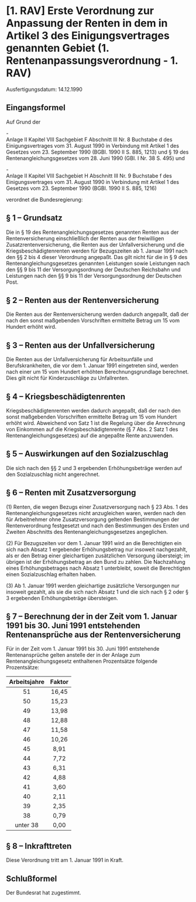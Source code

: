 # [1. RAV] Erste Verordnung zur Anpassung der Renten in dem in Artikel 3 des Einigungsvertrages genannten Gebiet  (1. Rentenanpassungsverordnung - 1. RAV)

Ausfertigungsdatum: 14.12.1990

 

## Eingangsformel

Auf Grund der

\-  
Anlage II Kapitel VIII Sachgebiet F Abschnitt III Nr. 8 Buchstabe d des Einigungsvertrages vom 31. August 1990 in Verbindung mit Artikel 1 des Gesetzes vom 23. September 1990 (BGBl. 1990 II S. 885, 1213) und § 19 des Rentenangleichungsgesetzes vom 28. Juni 1990 (GBl. I Nr. 38 S. 495) und

\-  
Anlage II Kapitel VIII Sachgebiet H Abschnitt III Nr. 9 Buchstabe f des Einigungsvertrages vom 31. August 1990 in Verbindung mit Artikel 1 des Gesetzes vom 23. September 1990 (BGBl. 1990 II S. 885, 1216)

verordnet die Bundesregierung:


## § 1 – Grundsatz

Die in § 19 des Rentenangleichungsgesetzes genannten Renten aus der Rentenversicherung einschließlich der Renten aus der freiwilligen Zusatzrentenversicherung, die Renten aus der Unfallversicherung und die Kriegsbeschädigtenrenten werden für Bezugszeiten ab 1. Januar 1991 nach den §§ 2 bis 4 dieser Verordnung angepaßt. Das gilt nicht für die in § 9 des Rentenangleichungsgesetzes genannten Leistungen sowie Leistungen nach den §§ 9 bis 11 der Versorgungsordnung der Deutschen Reichsbahn und Leistungen nach den §§ 9 bis 11 der Versorgungsordnung der Deutschen Post.


## § 2 – Renten aus der Rentenversicherung

Die Renten aus der Rentenversicherung werden dadurch angepaßt, daß der nach den sonst maßgebenden Vorschriften ermittelte Betrag um 15 vom Hundert erhöht wird.


## § 3 – Renten aus der Unfallversicherung

Die Renten aus der Unfallversicherung für Arbeitsunfälle und Berufskrankheiten, die vor dem 1. Januar 1991 eingetreten sind, werden nach einer um 15 vom Hundert erhöhten Berechnungsgrundlage berechnet. Dies gilt nicht für Kinderzuschläge zu Unfallrenten.


## § 4 – Kriegsbeschädigtenrenten

Kriegsbeschädigtenrenten werden dadurch angepaßt, daß der nach den sonst maßgebenden Vorschriften ermittelte Betrag um 15 vom Hundert erhöht wird. Abweichend von Satz 1 ist die Regelung über die Anrechnung von Einkommen auf die Kriegsbeschädigtenrente (§ 7 Abs. 2 Satz 1 des Rentenangleichungsgesetzes) auf die angepaßte Rente anzuwenden.


## § 5 – Auswirkungen auf den Sozialzuschlag

Die sich nach den §§ 2 und 3 ergebenden Erhöhungsbeträge werden auf den Sozialzuschlag nicht angerechnet.


## § 6 – Renten mit Zusatzversorgung

(1) Renten, die wegen Bezugs einer Zusatzversorgung nach § 23 Abs. 1 des Rentenangleichungsgesetzes nicht anzugleichen waren, werden nach den für Arbeitnehmer ohne Zusatzversorgung geltenden Bestimmungen der Rentenverordnung festgesetzt und nach den Bestimmungen des Ersten und Zweiten Abschnitts des Rentenangleichungsgesetzes angeglichen.

(2) Für Bezugszeiten vor dem 1. Januar 1991 wird an die Berechtigten ein sich nach Absatz 1 ergebender Erhöhungsbetrag nur insoweit nachgezahlt, als er den Betrag einer gleichartigen zusätzlichen Versorgung übersteigt; im übrigen ist der Erhöhungsbetrag an den Bund zu zahlen. Die Nachzahlung eines Erhöhungsbetrages nach Absatz 1 unterbleibt, soweit die Berechtigten einen Sozialzuschlag erhalten haben.

(3) Ab 1. Januar 1991 werden gleichartige zusätzliche Versorgungen nur insoweit gezahlt, als sie die sich nach Absatz 1 und die sich nach § 2 oder § 3 ergebenden Erhöhungsbeträge übersteigen.


## § 7 – Berechnung der in der Zeit vom 1. Januar 1991 bis 30. Juni 1991 entstehenden Rentenansprüche aus der Rentenversicherung

Für in der Zeit vom 1. Januar 1991 bis 30. Juni 1991 entstehende Rentenansprüche gelten anstelle der in der Anlage zum Rentenangleichungsgesetz enthaltenen Prozentsätze folgende Prozentsätze:  

| Arbeitsjahre | Faktor |
|:------------:|:------:|
|      51      | 16,45  |
|      50      | 15,23  |
|      49      | 13,98  |
|      48      | 12,88  |
|      47      | 11,58  |
|      46      | 10,26  |
|      45      |  8,91  |
|      44      |  7,72  |
|      43      |  6,31  |
|      42      |  4,88  |
|      41      |  3,60  |
|      40      |  2,11  |
|      39      |  2,35  |
|      38      |  0,79  |
|   unter 38   |  0,00  |


## § 8 – Inkrafttreten

Diese Verordnung tritt am 1. Januar 1991 in Kraft.


## Schlußformel

Der Bundesrat hat zugestimmt.
